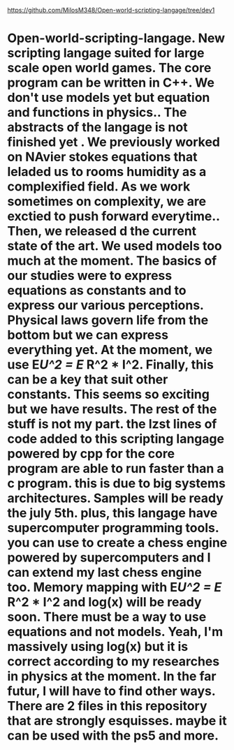 https://github.com/MilosM348/Open-world-scripting-langage/tree/dev1



# Open-world-scripting-langage. New scripting langage suited for large scale open world games. The core program can be written in C++. We don't use models yet but equation and functions in physics.. The abstracts of the langage is not finished yet . We previously worked on NAvier stokes equations that leladed us to  rooms humidity as a complexified field. As we work sometimes on complexity, we are exctied to push forward everytime.. Then, we released d the current state of the art. We used models too much at the moment. The basics of our studies were to express equations as constants and to express our various perceptions. Physical laws govern life from the bottom but we can express everything yet. At the moment, we use E*U^2 = E* R^2 * I^2. Finally, this can be a key that suit other constants. This seems so exciting but we have results. The rest of the stuff is not my part. the lzst lines of  code added to this scripting langage powered by cpp for the core program are able to run faster than a c program. this is due to big systems architectures. Samples will be ready the july 5th. plus, this langage have supercomputer programming tools. you can use to create a chess engine powered by supercomputers and I can extend my last chess engine too. Memory mapping with E*U^2 = E* R^2 * I^2 and log(x) will be ready soon. There must be a way to use equations and not models. Yeah, I'm massively using log(x) but it is correct according to my researches in physics at the moment. In the far futur, I will have to find other ways. There are 2 files in this repository that are strongly esquisses. maybe it can be used with the ps5 and more.

